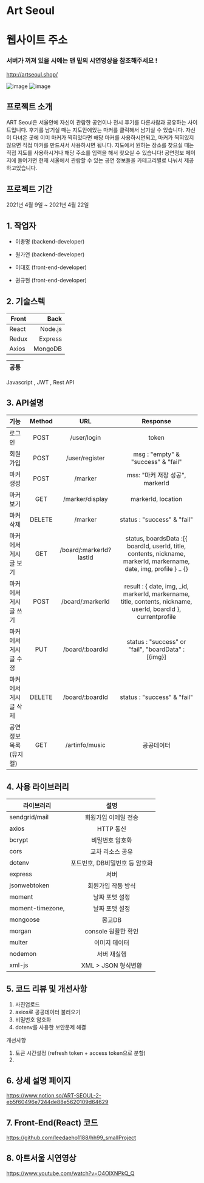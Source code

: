 # Art Seoul
# 웹사이트 주소
### 서버가 꺼져 있을 시에는 맨 밑의 시연영상을 참조해주세요 !
http://artseoul.shop/

![image](https://user-images.githubusercontent.com/79817676/115675644-bf48d300-a389-11eb-813d-384927d19e06.png)
![image](https://user-images.githubusercontent.com/79817676/115675771-de476500-a389-11eb-90c5-bd65735c1ad4.png)



## 프로젝트 소개
 ART Seoul은 서울안에 자신이 관람한 공연이나 전시 후기를 다른사람과 공유하는 사이트입니다. 후기를 남기실 때는 지도안에있는 마커를 클릭해서 남기실 수 있습니다. 자신이 다녀온 곳에 이미 마커가 찍혀있다면 해당 마커를 사용하시면되고, 마커가 찍혀있지 않으면 직접 마커를 만드셔서 사용하시면 됩니다. 지도에서 원하는 장소를 찾으실 때는 직접 지도를 사용하시거나 해당 주소를 입력을 해서 찾으실 수 있습니다! 공연정보 페이지에 들어가면 현재 서울에서 관람할 수 있는 공연 정보들을 카테고리별로 나눠서 제공하고있습니다.

## 프로젝트 기간
2021년 4월 9일 ~ 2021년 4월 22일

## 1. 작업자
  - 이총명 (backend-developer)
  - 원가연 (backend-developer)

  - 이대호 (front-end-developer)
  - 권규현 (front-end-developer) 
  

## 2. 기술스텍

Front | Back
---|---:
React | Node.js
Redux | Express 
Axios | MongoDB  

공통|
---|
Javascript , JWT , Rest API


## 3. API설명 
|기능|Method|URL| Response|
|:---|:---:|:---:|:---:|
|로그인|POST|/user/login| token |
|회원가입|POST|/user/register| msg : "empty" & "success" & "fail" |
|마커 생성|POST|/marker| mss: "마커 저장 성공", markerId |
|마커 보기|GET|/marker/display| markerId, location |
|마커 삭제|DELETE|/marker| status : "success" & "fail" |
|마커에서 게시글 보기 | GET | /board/:markerId?lastId | status, boardsData :[{ boardId, userId, title, contents, nickname, markerId, markername, date, img, profile } .. {} |
|마커에서 게시글 쓰기 | POST | /board/:markerId | result : { date, img, _id, markerId, markername, title, contents, nickname, userId, boardId }, currentprofile |
|마커에서 게시글 수정 | PUT | /board/:boardId | status : "success" or "fail", "boardData" : [{img}] | 
|마커에서 게시글 삭제 | DELETE | /board/:boardId | status : "success" & "fail"|
|공연정보목록(뮤지컬)| GET|/artinfo/music | 공공데이터 |





## 4. 사용 라이브러리

라이브러리 | 설명
---|:---:
sendgrid/mail | 회원가입 이메일 전송
axios | HTTP 통신
bcrypt | 비밀번호 암호화 
cors | 교차 리소스 공유
dotenv | 포트번호, DB비밀번호 등 암호화
express | 서버
jsonwebtoken | 회원가입 작동 방식
moment | 날짜 포맷 설정
moment-timezone,| 날짜 포맷 설정
mongoose | 몽고DB
morgan | console 원활한 확인
multer | 이미지 데이터
nodemon | 서버 재실행
xml-js | XML > JSON 형식변환



## 5. 코드 리뷰 및 개선사항
1. 사진업로드
2. axios로 공공데이터 불러오기
3. 비밀번호 암호화
4. dotenv를 사용한 보안문제 해결

개선사항
1. 토큰 시간설정 (refresh token + access token으로 분할)
2. 

## 6. 상세 설명 페이지
https://www.notion.so/ART-SEOUL-2-eb5f60496e7244de88e5620109d64629

## 7. Front-End(React) 코드 
https://github.com/leedaeho1188/hh99_smallProject

## 8. 아트서울 시연영상
https://www.youtube.com/watch?v=O4OlXNPkQ_Q
